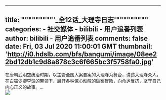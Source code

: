 
---
title: """""""""'_全12话_大理寺日志'"""""""""
categories: 
    - 社交媒体
    - bilibili - 用户追番列表
author: bilibili - 用户追番列表
comments: false
date: Fri, 03 Jul 2020 11:00:01 GMT
thumbnail: 'http://i0.hdslb.com/bfs/bangumi/image/08ee22bd12db1c9d8a878c3c6f665bc3f5758fa0.jpg'
---

<div>   
在唐朝武明空统治时期，以主管全国大案要案的大理寺为舞台，讲述大理寺众人，在白猫少卿李饼的带领下，展开各种惊心动魄的破案冒险，向命运反抗，坚守自己内心正义的故事。...<br><img src="http://i0.hdslb.com/bfs/bangumi/image/08ee22bd12db1c9d8a878c3c6f665bc3f5758fa0.jpg" referrerpolicy="no-referrer">  
</div>
            